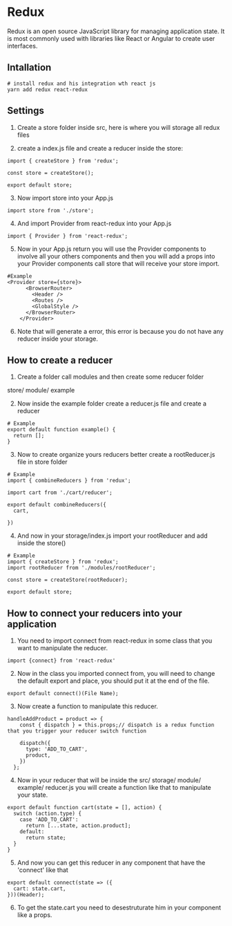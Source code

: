# Redux

Redux is an open source JavaScript library for managing application state. It is most commonly used with libraries like React or Angular to create user interfaces.

## Intallation

```
# install redux and his integration wth react js
yarn add redux react-redux

```

## Settings

1. Create a store folder inside src, here is where you will storage all redux files

2. create a index.js file and create a reducer inside the store:

```
import { createStore } from 'redux';

const store = createStore();

export default store;
```

3. Now import store into your App.js

```
import store from './store';
```

4. And import Provider from react-redux into your App.js

```
import { Provider } from 'react-redux';
```

5. Now in your App.js return you will use the Provider components to involve all your others components and then you will add a props into your Provider components call store that will receive your store import.

```
#Example
<Provider store={store}>
      <BrowserRouter>
        <Header />
        <Routes />
        <GlobalStyle />
      </BrowserRouter>
    </Provider>

```

6. Note that will generate a error, this error is because you do not have any reducer inside your storage.

## How to create a reducer

1. Create a folder call modules and then create some reducer folder

store/
module/
example

2. Now inside the example folder create a reducer.js file and create a reducer

```
# Example
export default function example() {
  return [];
}
```

3. Now to create organize yours reducers better create a rootReducer.js file in store folder

```
# Example
import { combineReducers } from 'redux';

import cart from './cart/reducer';

export default combineReducers({
  cart,

})
```

4. And now in your storage/index.js import your rootReducer and add inside the store()

```
# Example
import { createStore } from 'redux';
import rootReducer from './modules/rootReducer';

const store = createStore(rootReducer);

export default store;
```

## How to connect your reducers into your application

1. You need to import connect from react-redux in some class that you want to manipulate the reducer.
```
import {connect} from 'react-redux'
```

2. Now in the class you imported connect from, you will need to change the default export and place, you should put it at the end of the file.
```
export default connect()(File Name);
```
3. Now create a function to manipulate this reducer.
```
handleAddProduct = product => {
    const { dispatch } = this.props;// dispatch is a redux function that you trigger your reducer switch function

    dispatch({ 
      type: 'ADD_TO_CART',
      product,
    })
  };
```

4. Now in your reducer that will be inside the src/ storage/ module/ example/ reducer.js
you will create a function like that to manipulate your state.
```
export default function cart(state = [], action) {
  switch (action.type) {
    case 'ADD_TO_CART':
      return [...state, action.product];
    default:
      return state;
  }
}
```

5. And now you can get this reducer in any component that have the 'connect' like that
```
export default connect(state => ({
  cart: state.cart,
}))(Header);
```

6. To get the state.cart you need to desestruturate him in your component like a props.


